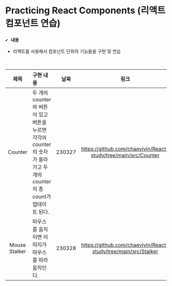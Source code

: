 # Practicing React Components (리액트 컴포넌트 연습)

### `✔️ 내용`
- 리액트를 사용해서 컴포넌트 단위의 기능들을 구현 및 연습

<br>

| 제목 | 구현 내용 | 날짜 | 링크 |
| :---: | :--- | :---: | :---: |
| Counter | 두 개의 counter와 버튼이 있고 버튼을 누르면 각각의 counter의 숫자가 올라가고 두 개의 counter의 총 count가 업데이트 된다. | 230327 | https://github.com/chaevivin/React-study/tree/main/src/Counter |
| Mouse Stalker | 마우스를 움직이면 이미지가 마우스를 따라 움직인다. | 230328 | https://github.com/chaevivin/React-study/tree/main/src/Stalker |
